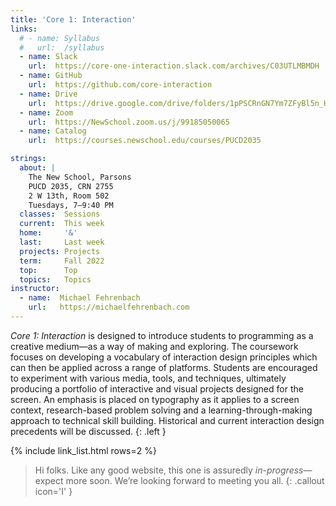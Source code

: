 ```yaml
---
title: 'Core 1: Interaction'
links:
  # - name: Syllabus
  #   url:  /syllabus
  - name: Slack
    url:  https://core-one-interaction.slack.com/archives/C03UTLMBMDH
  - name: GitHub
    url:  https://github.com/core-interaction
  - name: Drive
    url:  https://drive.google.com/drive/folders/1pPSCRnGN7Ym7ZFyBl5n_HvKvArrpo_B6
  - name: Zoom
    url:  https://NewSchool.zoom.us/j/99185050065
  - name: Catalog
    url:  https://courses.newschool.edu/courses/PUCD2035

strings:
  about: |
    The New School, Parsons
    PUCD 2035, CRN 2755
    2 W 13th, Room 502
    Tuesdays, 7–9:40 PM
  classes:  Sessions
  current:  This week
  home:     '&'
  last:     Last week
  projects: Projects
  term:     Fall 2022
  top:      Top
  topics:   Topics
instructor:
  - name:  Michael Fehrenbach
    url:   https://michaelfehrenbach.com
---
```




*Core 1: Interaction* is designed to introduce students to programming as a creative medium—as a way of making and exploring. The coursework focuses on developing a vocabulary of interaction design principles which can then be applied across a range of platforms. Students are encouraged to experiment with various media, tools, and techniques, ultimately producing a portfolio of interactive and visual projects designed for the screen. An emphasis is placed on typography as it applies to a screen context, research-based problem solving and a learning-through-making approach to technical skill building. Historical and current interaction design precedents will be discussed.
{: .left }

{% include link_list.html rows=2 %}

> Hi folks. Like any good website, this one is assuredly *in-progress*—expect more soon. We’re looking forward to meeting you all.
{: .callout icon='I' }

